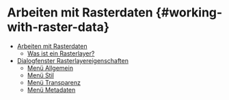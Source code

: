# Arbeiten mit Rasterdaten {#working-with-raster-data}

-   <a href="supported_data.html" class="reference internal">Arbeiten mit Rasterdaten</a>
    -   <a href="supported_data.html#what-is-raster-data" class="reference internal">Was ist ein Rasterlayer?</a>
-   <a href="raster_properties.html" class="reference internal">Dialogfenster Rasterlayereigenschaften</a>
    -   <a href="raster_properties.html#general-menu" class="reference internal">Menü Allgemein</a>
    -   <a href="raster_properties.html#style-menu" class="reference internal">Menü Stil</a>
    -   <a href="raster_properties.html#transparency-menu" class="reference internal">Menü Transparenz</a>
    -   <a href="raster_properties.html#metadata-menu" class="reference internal">Menü Metadaten</a>




